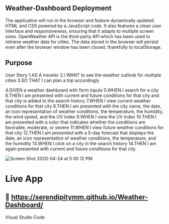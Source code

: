 ## Weather-Dashboard Deployment 
The application will run in the browser and feature dynamically updated HTML and CSS powered by a JavaScript code. It also features a clean user interface and responsiveness, ensuring that it adapts to multiple screen sizes. OpenWeather API is the third-party API which has been used to retrieve weather data for cities.
The data stored in the browser will persist even after the browser window has been closed, thankfully to localStorage.

## Purpose

User Story 
1.AS A traveler
2.I WANT to see the weather outlook for multiple cities
3.SO THAT I can plan a trip accordingly

4.GIVEN a weather dashboard with form inputs
5.WHEN I search for a city
6.THEN I am presented with current and future conditions for that city and that city is added to the search history
7.WHEN I view current weather conditions for that city
8.THEN I am presented with the city name, the date, an icon representation of weather conditions, the temperature, the humidity, the wind speed, and the UV index
9.WHEN I view the UV index
10.THEN I am presented with a color that indicates whether the conditions are favorable, moderate, or severe
11.WHEN I view future weather conditions for that city
12.THEN I am presented with a 5-day forecast that displays the date, an icon representation of weather conditions, the temperature, and the humidity
13.WHEN I click on a city in the search history
14.THEN I am again presented with current and future conditions for that city

![Screen Shot 2020-04-24 at 5 00 12 PM](https://user-images.githubusercontent.com/55516592/80264111-3735cd80-8650-11ea-9bdd-29e47769df46.png)

# Live App
## :small_blue_diamond: https://serendipitymm.github.io/Weather-Dashboard/
Visual Studio Code
